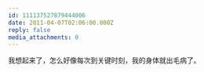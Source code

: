 ```yaml
---
id: 111137527879444006
date: 2011-04-07T02:06:00.000Z
reply: false
media_attachments: 0
---
```


我想起来了，怎么好像每次到关键时刻，我的身体就出毛病了。 ​​​​

